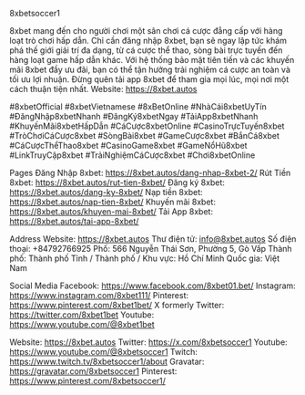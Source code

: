 8xbetsoccer1

8xbet mang đến cho người chơi một sân chơi cá cược đẳng cấp với hàng loạt trò chơi hấp dẫn. Chỉ cần đăng nhập 8xbet, bạn sẽ ngay lập tức khám phá thế giới giải trí đa dạng, từ cá cược thể thao, sòng bài trực tuyến đến hàng loạt game hấp dẫn khác. Với hệ thống bảo mật tiên tiến và các khuyến mãi 8xbet đầy ưu đãi, bạn có thể tận hưởng trải nghiệm cá cược an toàn và tối ưu lợi nhuận. Đừng quên tải app 8xbet để tham gia mọi lúc, mọi nơi một cách thuận tiện nhất. 
Website: https://8xbet.autos

#8xbetOfficial #8xbetVietnamese #8xBetOnline #NhàCái8xbetUyTín #ĐăngNhập8xbetNhanh #ĐăngKý8xbetNgay #TảiApp8xbetNhanh #KhuyếnMãi8xbetHấpDẫn #CáCược8xbetOnline #CasinoTrựcTuyến8xbet #TròChơiCáCược8xbet #SòngBài8xbet #GameCược8xbet #BắnCá8xbet #CáCượcThểThao8xbet #CasinoGame8xbet #GameNổHũ8xbet #LinkTruyCập8xbet #TrảiNghiệmCáCược8xbet #Chơi8xbetOnline

Pages
Đăng Nhập 8xbet:  https://8xbet.autos/dang-nhap-8xbet-2/
Rút Tiền 8xbet:  https://8xbet.autos/rut-tien-8xbet/
Đăng ký 8xbet: https://8xbet.autos/dang-ky-8xbet/
Nạp tiền 8xbet:  https://8xbet.autos/nap-tien-8xbet/
Khuyến mãi 8xbet:  https://8xbet.autos/khuyen-mai-8xbet/
Tải App 8xbet:  https://8xbet.autos/tai-app-8xbet/

Address
Website: https://8xbet.autos
Thư điện tử: info@8xbet.autos
Số điện thoại: +84792766925
Phố: 566 Nguyễn Thái Sơn, Phường 5, Gò Vấp
Thành phố: Thành phố
Tỉnh / Thành phố / Khu vực: Hồ Chí Minh
Quốc gia: Việt Nam

Social Media
Facebook: https://www.facebook.com/8xbet01.bet/
Instagram: https://www.instagram.com/8xbet111/
Pinterest: https://www.pinterest.com/8xbet1bet/
X formerly Twitter:  https://twitter.com/8xbet1bet
Youtube: https://www.youtube.com/@8xbet1bet


Website: https://8xbet.autos
Twitter: https://x.com/8xbetsoccer1
Youtube: https://www.youtube.com/@8xbetsoccer1
Twitch: https://www.twitch.tv/8xbetsoccer1/about
Gravatar: https://gravatar.com/8xbetsoccer1
Pinterest: https://www.pinterest.com/8xbetsoccer1/
